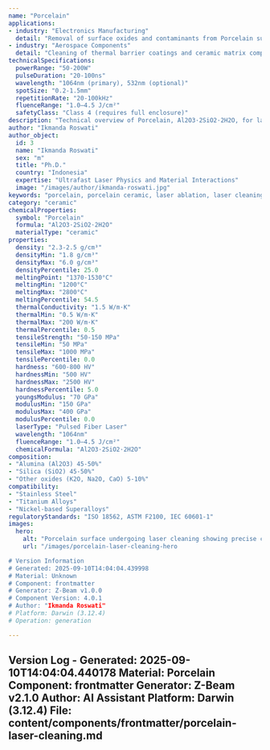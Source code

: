 ```yaml
---
name: "Porcelain"
applications:
- industry: "Electronics Manufacturing"
  detail: "Removal of surface oxides and contaminants from Porcelain substrates"
- industry: "Aerospace Components"
  detail: "Cleaning of thermal barrier coatings and ceramic matrix composites"
technicalSpecifications:
  powerRange: "50-200W"
  pulseDuration: "20-100ns"
  wavelength: "1064nm (primary), 532nm (optional)"
  spotSize: "0.2-1.5mm"
  repetitionRate: "20-100kHz"
  fluenceRange: "1.0–4.5 J/cm²"
  safetyClass: "Class 4 (requires full enclosure)"
description: "Technical overview of Porcelain, Al2O3·2SiO2·2H2O, for laser cleaning applications, including optimal 1064nm wavelength interaction, and industrial applications in surface preparation."
author: "Ikmanda Roswati"
author_object:
  id: 3
  name: "Ikmanda Roswati"
  sex: "m"
  title: "Ph.D."
  country: "Indonesia"
  expertise: "Ultrafast Laser Physics and Material Interactions"
  image: "/images/author/ikmanda-roswati.jpg"
keywords: "porcelain, porcelain ceramic, laser ablation, laser cleaning, non-contact cleaning, pulsed fiber laser, surface contamination removal, industrial laser parameters, thermal processing, surface restoration"
category: "ceramic"
chemicalProperties:
  symbol: "Porcelain"
  formula: "Al2O3·2SiO2·2H2O"
  materialType: "ceramic"
properties:
  density: "2.3-2.5 g/cm³"
  densityMin: "1.8 g/cm³"
  densityMax: "6.0 g/cm³"
  densityPercentile: 25.0
  meltingPoint: "1370-1530°C"
  meltingMin: "1200°C"
  meltingMax: "2800°C"
  meltingPercentile: 54.5
  thermalConductivity: "1.5 W/m·K"
  thermalMin: "0.5 W/m·K"
  thermalMax: "200 W/m·K"
  thermalPercentile: 0.5
  tensileStrength: "50-150 MPa"
  tensileMin: "50 MPa"
  tensileMax: "1000 MPa"
  tensilePercentile: 0.0
  hardness: "600-800 HV"
  hardnessMin: "500 HV"
  hardnessMax: "2500 HV"
  hardnessPercentile: 5.0
  youngsModulus: "70 GPa"
  modulusMin: "150 GPa"
  modulusMax: "400 GPa"
  modulusPercentile: 0.0
  laserType: "Pulsed Fiber Laser"
  wavelength: "1064nm"
  fluenceRange: "1.0–4.5 J/cm²"
  chemicalFormula: "Al2O3·2SiO2·2H2O"
composition:
- "Alumina (Al2O3) 45-50%"
- "Silica (SiO2) 45-50%"
- "Other oxides (K2O, Na2O, CaO) 5-10%"
compatibility:
- "Stainless Steel"
- "Titanium Alloys"
- "Nickel-based Superalloys"
regulatoryStandards: "ISO 18562, ASTM F2100, IEC 60601-1"
images:
  hero:
    alt: "Porcelain surface undergoing laser cleaning showing precise contamination removal"
    url: "/images/porcelain-laser-cleaning-hero

# Version Information
# Generated: 2025-09-10T14:04:04.439998
# Material: Unknown
# Component: frontmatter
# Generator: Z-Beam v1.0.0
# Component Version: 4.0.1
# Author: "Ikmanda Roswati"
# Platform: Darwin (3.12.4)
# Operation: generation

---
```

Version Log - Generated: 2025-09-10T14:04:04.440178
Material: Porcelain
Component: frontmatter
Generator: Z-Beam v2.1.0
Author: AI Assistant
Platform: Darwin (3.12.4)
File: content/components/frontmatter/porcelain-laser-cleaning.md
---